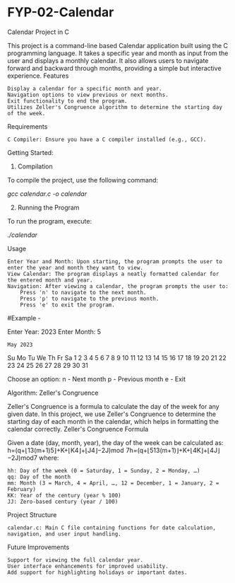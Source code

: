 # FYP-02-Calendar

Calendar Project in C

This project is a command-line based Calendar application built using the C programming language. It takes a specific year and month as input from the user and displays a monthly calendar. It also allows users to navigate forward and backward through months, providing a simple but interactive experience.
Features

    Display a calendar for a specific month and year.
    Navigation options to view previous or next months.
    Exit functionality to end the program.
    Utilizes Zeller's Congruence algorithm to determine the starting day of the week.

Requirements

    C Compiler: Ensure you have a C compiler installed (e.g., GCC).

Getting Started: 

1. Compilation

  To compile the project, use the following command:

<I>gcc calendar.c -o calendar</I>

2. Running the Program

  To run the program, execute:

<I>./calendar</I>

Usage

    Enter Year and Month: Upon starting, the program prompts the user to enter the year and month they want to view.
    View Calendar: The program displays a neatly formatted calendar for the entered month and year.
    Navigation: After viewing a calendar, the program prompts the user to:
        Press 'n' to navigate to the next month.
        Press 'p' to navigate to the previous month.
        Press 'e' to exit the program.


#Example - 

Enter Year: 2023
Enter Month: 5

    May 2023
Su Mo Tu We Th Fr Sa
   1  2  3  4  5  6
  7  8  9 10 11 12 13
 14 15 16 17 18 19 20
 21 22 23 24 25 26 27
 28 29 30 31

Choose an option:
n - Next month
p - Previous month
e - Exit


Algorithm: Zeller's Congruence

Zeller's Congruence is a formula to calculate the day of the week for any given date. In this project, we use Zeller's Congruence to determine the starting day of each month in the calendar, which helps in formatting the calendar correctly.
Zeller's Congruence Formula

Given a date (day, month, year), the day of the week can be calculated as: h=(q+⌊13(m+1)5⌋+K+⌊K4⌋+⌊J4⌋−2J)mod  7h=(q+⌊513(m+1)​⌋+K+⌊4K​⌋+⌊4J​⌋−2J)mod7 where:

    hh: Day of the week (0 = Saturday, 1 = Sunday, 2 = Monday, …)
    qq: Day of the month
    mm: Month (3 = March, 4 = April, …, 12 = December, 1 = January, 2 = February)
    KK: Year of the century (year % 100)
    JJ: Zero-based century (year / 100)

Project Structure

    calendar.c: Main C file containing functions for date calculation, navigation, and user input handling.

Future Improvements

    Support for viewing the full calendar year.
    User interface enhancements for improved usability.
    Add support for highlighting holidays or important dates.




